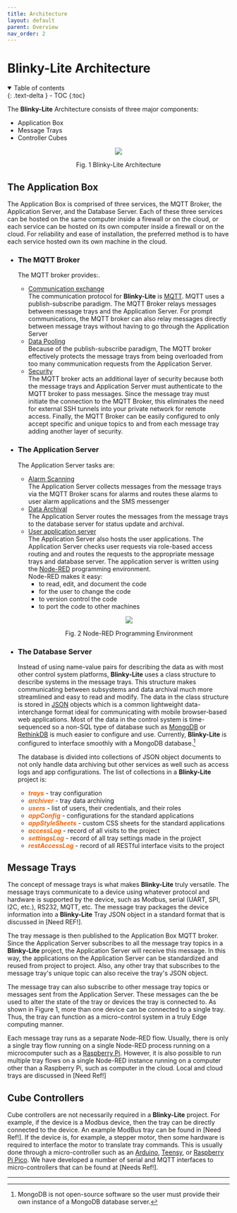 ```yaml
---
title: Architecture
layout: default
parent: Overview
nav_order: 2
---
```

# Blinky-Lite Architecture

<details open markdown="block">
  <summary>
    Table of contents
  </summary>
  {: .text-delta }
- TOC
{:toc}
</details>

The **Blinky-Lite** Architecture consists of three major components: 
- Application Box
- Message Trays
- Controller Cubes

<p align = "center"><img src = "{{ site.urlimg }}architecture.jpg"></p>
<p align = "center">Fig. 1 Blinky-Lite Architecture</p>

## The Application Box  
The Application Box is comprised of three services, the MQTT Broker, the Application Server, and the Database Server. Each of these three services can be hosted on the same computer inside a firewall or on the cloud, or each service can be hosted on its own computer inside a firewall or on the cloud. For reliability and ease of installation, the preferred method is to have each service hosted own its own machine in the cloud.
- ### The MQTT Broker  
  The MQTT broker provides:.
  - <ins>Communication exchange</ins>   
    The communication protocol for **Blinky-Lite** is [MQTT]. MQTT uses a publish-subscribe paradigm. The MQTT Broker relays messages between message trays and the Application Server. For prompt communications, the MQTT broker can also relay messages directly between message trays without having to go through the Application Server 
  - <ins>Data Pooling</ins>  
    Because of the publish-subscribe paradigm, The MQTT broker effectively protects the message trays from being overloaded from too many communication requests from the Application Server.
  - <ins>Security</ins>  
    The MQTT broker acts an additional layer of security because both the message trays and Application Server must authenticate to the MQTT broker to pass messages. Since the message tray must initiate the connection to the MQTT Broker, this eliminates the need for external SSH tunnels into your private network for remote access. Finally, the MQTT Broker can be easily configured to only accept specific and unique topics to and from each message tray adding another layer of security.
- ### The Application Server
  The Application Server tasks are:
  - <ins>Alarm Scanning</ins>  
    The Application Server collects messages from the message trays via the MQTT Broker scans for alarms and routes these alarms to user alarm applications and the SMS messenger
  - <ins>Data Archival</ins>  
    The Application Server routes the messages from the message trays  to the database server for status update and archival. 
  - <ins>User application server</ins>   
    The Application Server also hosts the user applications. The Application Server checks user requests via role-based access routing and and routes the requests to the appropriate message trays and database server. The application server is written using the [Node-RED] programming environment.  
    Node-RED makes it easy: 
    - to read, edit, and document the code 
    - for the user to change the code
    - to version control the code
    - to port the code to other machines
    <p align = "center"><img src = "{{ site.urlimg }}nodeRedEnv.png"></p>
    <p align = "center">Fig. 2 Node-RED Programming Environment</p>

- ### The Database Server
  Instead of using name-value pairs for describing the data as with most other control system platforms, **Blinky-Lite** uses a class structure to describe systems in the message trays. This structure makes communicating between subsystems and data archival much more streamlined and easy to read and modify. The data in the class structure is stored in [JSON] objects which is a common lightweight data-interchange format ideal for communicating with mobile browser-based web applications. Most of the data in the control system is time-sequenced so a non-SQL type of database such as [MongoDB] or [RethinkDB] is much easier to configure and use. Currently, **Blinky-Lite** is configured to interface smoothly with a MongoDB database.[^1] 

  The database is divided into collections of JSON object documents to not only handle data archiving but other services as well such as access logs and app configurations. The list of collections in a **Blinky-Lite** project is:
  - <span style="color:#ff6100">***trays***</span> - tray configuration
  - <span style="color:#ff6100">***archiver***</span> - tray data archiving
  - <span style="color:#ff6100">***users***</span> - list of users, their credentials, and their roles
  - <span style="color:#ff6100">***appConfig***</span> - configurations for the standard applications
  - <span style="color:#ff6100">***appStyleSheets***</span> - custom CSS sheets for the standard applications
  - <span style="color:#ff6100">***accessLog***</span> - record of all visits to the project
  - <span style="color:#ff6100">***settingsLog***</span> - record of all tray settings made in the project
  - <span style="color:#ff6100">***restAccessLog***</span> - record of all RESTful interface visits to the project

## Message Trays
The concept of message trays is what makes **Blinky-Lite** truly versatile. The message trays communicate to a device using whatever protocol and hardware is supported by the device, such as Modbus, serial (UART, SPI, I2C, etc.), RS232, MQTT, etc. The message tray packages the device information into a **Blinky-Lite** Tray JSON object in a standard format that is discussed in [Need REF!]. 

The tray message is then published to the Application Box MQTT broker.  Since the Application Server subscribes to all the message tray topics in a **Blinky-Lite** project, the Application  Server will  receive this message. In this way, the applications on the Application Server can be standardized and reused from project to project. Also, any other tray that subscribes to the message tray's unique topic can also receive the tray's JSON object. 

The message tray can also subscribe to other message tray topics or messages sent from the Application Server. These messages can the be used to alter the state of the tray or devices the tray is connected to. As shown in Figure 1, more than one device can be connected to a single tray. Thus, the tray can function as a micro-control system in a truly Edge computing manner.

Each message tray runs as a separate Node-RED flow. Usually, there is only a single tray flow running on a single Node-RED process running on a microcomputer such as a [Raspberry Pi]. However, it is also possible to run multiple tray flows on a single Node-RED instance running on a computer other than a Raspberry Pi, such as computer in the cloud. Local and cloud trays are discussed in [Need Ref!]

## Cube Controllers
Cube controllers are not necessarily required in a **Blinky-Lite** project. For example, if the device is a Modbus device, then the tray can be directly connected to the device. An example ModBus tray can be found in [Need Ref!]. If the device is, for example, a stepper motor, then some hardware is required to interface the motor to translate tray commands. This is usually done through a micro-controller such as an [Arduino], [Teensy], or [Raspberry Pi Pico]. We have developed a number of serial and MQTT interfaces to micro-controllers that can be found at [Needs Ref!].

----
[^1]: MongoDB is not open-source software so the user must provide their own instance of a MongoDB database server.

[MQTT]:https://mqtt.org/
[Node-RED]:https://nodered.org/
[JSON]:https://www.json.org/json-en.html
[MongoDB]:https://www.mongodb.com/
[RethinkDB]:https://rethinkdb.com/
[Raspberry Pi]:https://www.raspberrypi.org/
[Arduino]:https://www.arduino.cc/
[Teensy]:https://www.pjrc.com/teensy/
[Raspberry Pi Pico]:https://www.raspberrypi.com/products/raspberry-pi-pico/
